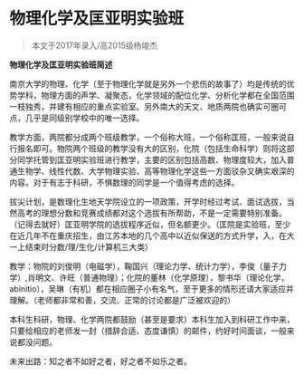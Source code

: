 
# 物理化学及匡亚明实验班  

> 本文于2017年录入/高2015级杨竣杰  



**物理化学及匡亚明实验班简述**

南京大学的物理、化学（至于物理化学就是另外一个悲伤的故事了）均是传统的优势学科，物理方面的声学、凝聚态，化学领域的配位化学、分析化学都在全国范围一枝独秀，并建有相应的重点实验室。另外南大的天文、地质两院也确实可圈可点，几乎是同级别学校中的唯一选择。

教学方面，两院都分成两个班级教学，一个俗称大班，一个俗称匡班，一般来说自行报名即可。物院两个班级的教学没有大的区别，化院（包括生命科学）则将这部分同学托管到匡亚明实验班进行教学，主要的区别包括高数、物理度较大，加入普通生物学、线性代数、大学物理实验、高等物理化学这些一方面驳杂又确实艰深的内容。对于有志于科研，不惧数理的同学是一个值得考虑的选择。

拔尖计划，是数理化生地天学院设立的一项政策，开学时经过考试、面试选拔，当然高考的理想分数和竞赛成绩都对这个选拔有所帮助，不是一定需要特别准备。（记得去就好）匡亚明学院的选拔程序近似，但名额更少。（匡院是实验班，至少在近几年不在重庆招生，由江苏本地的几个高中以近似保送的方式升学，入，在大一上结束时分数/理/生化/计算机三大类）

教学：物院的刘俊明（电磁学），鞠国兴（理论力学、统计力学），李俊（量子力学）,肖明文、许旺（普通物理）；化院的董林（化学原理），黎书华（理论化学，abinitio），吴琳（有机）都在相应圈子小有名气，至于更多的情形还请大家适应并理解。（老师都非常和善，交流、正常的讨论都是广泛被欢迎的）

本科生科研，物理、化学两院都鼓励（甚至是要求）本科生加入到科研工作中来，只要给相应的老师发一封（措辞合适、态度谦慎）的邮件，约好时间面谈，一般来说都没问题。

未来出路：知之者不如好之者，好之者不如乐之者。


